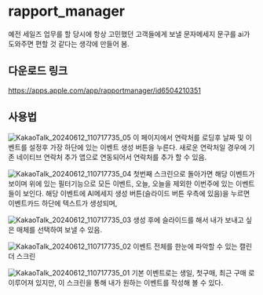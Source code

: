 # rapport_manager

예전 세일즈 업무를 할 당시에 항상 고민했던 고객들에게 보낼 문자메세지 문구를 ai가 도와주면 편할 것 같다는 생각에 만들어 봄.

## 다운로드 링크 
https://apps.apple.com/app/rapportmanager/id6504210351

## 사용법
![KakaoTalk_20240612_110717735_05](https://github.com/cw3598rt/rapport_manager/assets/79645896/86a70b01-65b1-4c08-a85c-78c387d7a56a)
이 페이지에서 연락처를 로딩후 날짜 및 이벤트를 설정후 가장 하단에 있는 이벤트 생성 버튼을 누른다.
새로운 연락처일 경우에 기존 네이티브 연락처 추가 앱으로 연동되어서 연락처를 추가 할 수 있음.

![KakaoTalk_20240612_110717735_04](https://github.com/cw3598rt/rapport_manager/assets/79645896/cd9a7bb3-eaac-4b81-b9cf-42f3fff8dea3)
첫번째 스크린으로 돌아가면 해당 이벤트가 보이며 위에 있는 필터기능으로 모든 이벤트, 오늘, 오늘을 제외한 이번주에 있는 이벤트들이 보인다.
해당 이벤트에 AI메세지 생성 버튼(슬라이드 버튼 우측에 있음)을 누르면 이벤트카드 하단에 텍스트가 생성되며, 

![KakaoTalk_20240612_110717735_03](https://github.com/cw3598rt/rapport_manager/assets/79645896/88d804fa-10c7-43af-832b-f8c8322e8590)
생성 후에 슬라이드를 해서 내가 보내고 싶은 매체를 선택하여 보낼 수 있음.

![KakaoTalk_20240612_110717735_02](https://github.com/cw3598rt/rapport_manager/assets/79645896/b0bcf381-7cc0-477a-a5b4-67d34c771351)
이벤트 전체를 한눈에 파악할 수 있는 캘린더 스크린

![KakaoTalk_20240612_110717735_01](https://github.com/cw3598rt/rapport_manager/assets/79645896/6cc4331a-6f16-4420-96d4-d21b5a1aece6)
기본 이벤트로는 생일, 첫구매, 최근 구매 로 이루어져 있지만, 이 스크린을 통해 내가 원하는 이벤트를 작성해 볼 수 있다.
